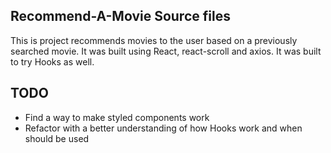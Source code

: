 ## Recommend-A-Movie Source files

This is project recommends movies to the user based on a previously searched movie. It was built using React, react-scroll and axios.
It was built to try Hooks as well.

## TODO
- Find a way to make styled components work
- Refactor with a better understanding of how Hooks work and when should be used
